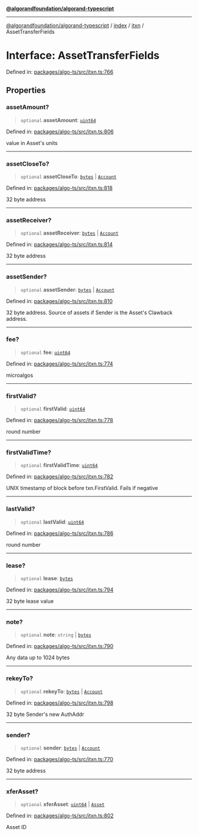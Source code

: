 [**@algorandfoundation/algorand-typescript**](../../../../README.md)

***

[@algorandfoundation/algorand-typescript](../../../../README.md) / [index](../../../README.md) / [itxn](../README.md) / AssetTransferFields

# Interface: AssetTransferFields

Defined in: [packages/algo-ts/src/itxn.ts:766](https://github.com/algorandfoundation/puya-ts/blob/main/packages/algo-ts/src/itxn.ts#L766)

## Properties

### assetAmount?

> `optional` **assetAmount**: [`uint64`](../../../type-aliases/uint64.md)

Defined in: [packages/algo-ts/src/itxn.ts:806](https://github.com/algorandfoundation/puya-ts/blob/main/packages/algo-ts/src/itxn.ts#L806)

value in Asset's units

***

### assetCloseTo?

> `optional` **assetCloseTo**: [`bytes`](../../../type-aliases/bytes.md) \| [`Account`](../../../type-aliases/Account.md)

Defined in: [packages/algo-ts/src/itxn.ts:818](https://github.com/algorandfoundation/puya-ts/blob/main/packages/algo-ts/src/itxn.ts#L818)

32 byte address

***

### assetReceiver?

> `optional` **assetReceiver**: [`bytes`](../../../type-aliases/bytes.md) \| [`Account`](../../../type-aliases/Account.md)

Defined in: [packages/algo-ts/src/itxn.ts:814](https://github.com/algorandfoundation/puya-ts/blob/main/packages/algo-ts/src/itxn.ts#L814)

32 byte address

***

### assetSender?

> `optional` **assetSender**: [`bytes`](../../../type-aliases/bytes.md) \| [`Account`](../../../type-aliases/Account.md)

Defined in: [packages/algo-ts/src/itxn.ts:810](https://github.com/algorandfoundation/puya-ts/blob/main/packages/algo-ts/src/itxn.ts#L810)

32 byte address. Source of assets if Sender is the Asset's Clawback address.

***

### fee?

> `optional` **fee**: [`uint64`](../../../type-aliases/uint64.md)

Defined in: [packages/algo-ts/src/itxn.ts:774](https://github.com/algorandfoundation/puya-ts/blob/main/packages/algo-ts/src/itxn.ts#L774)

microalgos

***

### firstValid?

> `optional` **firstValid**: [`uint64`](../../../type-aliases/uint64.md)

Defined in: [packages/algo-ts/src/itxn.ts:778](https://github.com/algorandfoundation/puya-ts/blob/main/packages/algo-ts/src/itxn.ts#L778)

round number

***

### firstValidTime?

> `optional` **firstValidTime**: [`uint64`](../../../type-aliases/uint64.md)

Defined in: [packages/algo-ts/src/itxn.ts:782](https://github.com/algorandfoundation/puya-ts/blob/main/packages/algo-ts/src/itxn.ts#L782)

UNIX timestamp of block before txn.FirstValid. Fails if negative

***

### lastValid?

> `optional` **lastValid**: [`uint64`](../../../type-aliases/uint64.md)

Defined in: [packages/algo-ts/src/itxn.ts:786](https://github.com/algorandfoundation/puya-ts/blob/main/packages/algo-ts/src/itxn.ts#L786)

round number

***

### lease?

> `optional` **lease**: [`bytes`](../../../type-aliases/bytes.md)

Defined in: [packages/algo-ts/src/itxn.ts:794](https://github.com/algorandfoundation/puya-ts/blob/main/packages/algo-ts/src/itxn.ts#L794)

32 byte lease value

***

### note?

> `optional` **note**: `string` \| [`bytes`](../../../type-aliases/bytes.md)

Defined in: [packages/algo-ts/src/itxn.ts:790](https://github.com/algorandfoundation/puya-ts/blob/main/packages/algo-ts/src/itxn.ts#L790)

Any data up to 1024 bytes

***

### rekeyTo?

> `optional` **rekeyTo**: [`bytes`](../../../type-aliases/bytes.md) \| [`Account`](../../../type-aliases/Account.md)

Defined in: [packages/algo-ts/src/itxn.ts:798](https://github.com/algorandfoundation/puya-ts/blob/main/packages/algo-ts/src/itxn.ts#L798)

32 byte Sender's new AuthAddr

***

### sender?

> `optional` **sender**: [`bytes`](../../../type-aliases/bytes.md) \| [`Account`](../../../type-aliases/Account.md)

Defined in: [packages/algo-ts/src/itxn.ts:770](https://github.com/algorandfoundation/puya-ts/blob/main/packages/algo-ts/src/itxn.ts#L770)

32 byte address

***

### xferAsset?

> `optional` **xferAsset**: [`uint64`](../../../type-aliases/uint64.md) \| [`Asset`](../../../type-aliases/Asset.md)

Defined in: [packages/algo-ts/src/itxn.ts:802](https://github.com/algorandfoundation/puya-ts/blob/main/packages/algo-ts/src/itxn.ts#L802)

Asset ID
